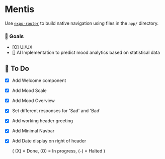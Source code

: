 # Mentis

Use [`expo-router`](https://expo.github.io/router) to build native navigation using files in the `app/` directory.

### 🚀 Goals

- [O] UI/UX
- [] AI Implementation to predict mood analytics based on statistical data


## 📝 To Do

- [X] Add Welcome component
- [X] Add Mood Scale
- [X] Add Mood Overview
- [X] Set different responses for 'Sad' and 'Bad'
- [X] Add working header greeting
- [X] Add Minimal Navbar
- [X] Add Date display on right of header

    ( (X) = Done, (O) = In progress, (-) = Halted )
